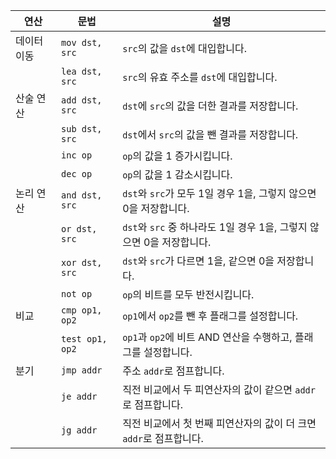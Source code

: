 | 연산        | 문법            | 설명                                                                  |
| ----------- | --------------- | --------------------------------------------------------------------- |
| 데이터 이동 | `mov dst, src`  | `src`의 값을 `dst`에 대입합니다.                                      |
|             | `lea dst, src`  | `src`의 유효 주소를 `dst`에 대입합니다.                               |
| 산술 연산   | `add dst, src`  | `dst`에 `src`의 값을 더한 결과를 저장합니다.                          |
|             | `sub dst, src`  | `dst`에서 `src`의 값을 뺀 결과를 저장합니다.                          |
|             | `inc op`        | `op`의 값을 1 증가시킵니다.                                           |
|             | `dec op`        | `op`의 값을 1 감소시킵니다.                                           |
| 논리 연산   | `and dst, src`  | `dst`와 `src`가 모두 1일 경우 1을, 그렇지 않으면 0을 저장합니다.      |
|             | `or dst, src`   | `dst`와 `src` 중 하나라도 1일 경우 1을, 그렇지 않으면 0을 저장합니다. |
|             | `xor dst, src`  | `dst`와 `src`가 다르면 1을, 같으면 0을 저장합니다.                    |
|             | `not op`        | `op`의 비트를 모두 반전시킵니다.                                      |
| 비교        | `cmp op1, op2`  | `op1`에서 `op2`를 뺀 후 플래그를 설정합니다.                          |
|             | `test op1, op2` | `op1`과 `op2`에 비트 AND 연산을 수행하고, 플래그를 설정합니다.        |
| 분기        | `jmp addr`      | 주소 `addr`로 점프합니다.                                             |
|             | `je addr`       | 직전 비교에서 두 피연산자의 값이 같으면 `addr`로 점프합니다.          |
|             | `jg addr`       | 직전 비교에서 첫 번째 피연산자의 값이 더 크면 `addr`로 점프합니다.    |
